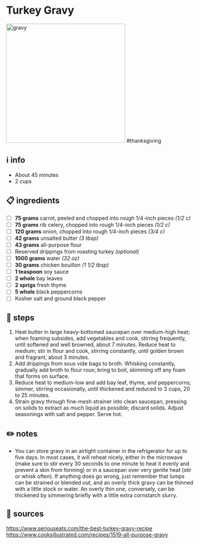 # Turkey Gravy  
<img src="https://www.seriouseats.com/thmb/XNZwYUL4ycwBA6t-w0UjBmS5pt8=/960x0/filters:no_upscale():max_bytes(150000):strip_icc():format(webp)/__opt__aboutcom__coeus__resources__content_migration__serious_eats__seriouseats.com__2019__11__gravy-thanksgiving-liz-clayman-6a0f3fc32b104305a9d08b9851f961f7.jpg" alt="gravy" width="320"/>
#thanksgiving  

## ℹ️ info  
* About 45 minutes  
* 2 cups  

## 📋 ingredients  
- [ ] **75	grams**	carrot, peeled and chopped into rough 1/4-inch pieces *(1/2 c)*
- [ ] **75	grams**	rib celery, chopped into rough 1/4-inch pieces *(1/2 c)*
- [ ] **120	grams**	onion, chopped into rough 1/4-inch pieces *(3/4 c)*
- [ ] **42	grams**	unsalted butter *(3 tbsp)*
- [ ] **43	grams**	all-purpose flour
- [ ] Reserved drippings from roasting turkey *(optional)*
- [ ] **1000	grams**	water *(32 oz)*
- [ ] **30	grams**	chicken bouillon *(1 1/2 tbsp)*
- [ ] **1	teaspoon**	soy sauce
- [ ] **2	whole**	bay leaves
- [ ] **2	sprigs**	fresh thyme
- [ ] **5	whole**	black peppercorns
- [ ] Kosher salt and ground black pepper

## 🔪 steps  
1. Heat butter in large heavy-bottomed saucepan over medium-high heat; when foaming subsides, add vegetables and cook, stirring frequently, until softened and well browned, about 7 minutes. Reduce heat to medium; stir in flour and cook, stirring constantly, until golden brown and fragrant, about 3 minutes. 
2. Add drippings from sous vide bags to broth. Whisking constantly, gradually add broth to flour roux; bring to boil, skimming off any foam that forms on surface.
3. Reduce heat to medium-low and add bay leaf, thyme, and peppercorns; simmer, stirring occasionally, until thickened and reduced to 3 cups, 20 to 25 minutes.
4. Strain gravy through fine-mesh strainer into clean saucepan, pressing on solids to extract as much liquid as possible; discard solids. Adjust seasonings with salt and pepper. Serve hot.

## ✏️ notes  
* You can store gravy in an airtight container in the refrigerator for up to five days. In most cases, it will reheat nicely, either in the microwave (make sure to stir every 30 seconds to one minute to heat it evenly and prevent a skin from forming) or in a saucepan over very gentle heat (stir or whisk often). If anything does go wrong, just remember that lumps can be strained or blended out, and an overly thick gravy can be thinned with a little stock or water. An overly thin one, conversely, can be thickened by simmering briefly with a little extra cornstarch slurry.

## 🔗 sources  
https://www.seriouseats.com/the-best-turkey-gravy-recipe  
https://www.cooksillustrated.com/recipes/1519-all-purpose-gravy  
